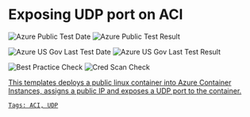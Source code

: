 # Exposing UDP port on ACI

![Azure Public Test Date](https://azurequickstartsservice.blob.core.windows.net/badges/201-aci-udp/PublicLastTestDate.svg)
![Azure Public Test Result](https://azurequickstartsservice.blob.core.windows.net/badges/201-aci-udp/PublicDeployment.svg)

![Azure US Gov Last Test Date](https://azurequickstartsservice.blob.core.windows.net/badges/201-aci-udp/FairfaxLastTestDate.svg)
![Azure US Gov Last Test Result](https://azurequickstartsservice.blob.core.windows.net/badges/201-aci-udp/FairfaxDeployment.svg)

![Best Practice Check](https://azurequickstartsservice.blob.core.windows.net/badges/201-aci-udp/BestPracticeResult.svg)
![Cred Scan Check](https://azurequickstartsservice.blob.core.windows.net/badges/201-aci-udp/CredScanResult.svg)

<a href="https://portal.azure.com/#create/Microsoft.Template/uri/https://raw.githubusercontent.com/Azure/azure-quickstart-templates/201-aci-udp/azuredeploy.json" target="_blank">

This templates deploys a public  linux container into Azure Container Instances, assigns a public IP and exposes a UDP port to the container.

`Tags: ACI, UDP`


